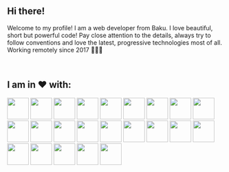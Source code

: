 ## Hi there!
Welcome to my profile! I am a web developer from Baku. I love beautiful, short but powerful code! Pay close attention to the details, always try to follow conventions and love the latest, progressive technologies most of all. Working remotely since 2017 👨🏻‍💻

<br/>

## I am in ❤️ with:
<code><img height="50" src="https://cdn.worldvectorlogo.com/logos/vue-js-1.svg"></code>
<code><img height="50" src="https://cdn.worldvectorlogo.com/logos/laravel-2.svg"></code>
<code><img height="50" src="https://cdn.worldvectorlogo.com/logos/javascript.svg"></code>
<code><img height="50" src="https://cdn.worldvectorlogo.com/logos/typescript.svg"></code>
<code><img height="50" src="https://cdn.worldvectorlogo.com/logos/nodejs-1.svg"></code>
<code><img height="50" src="https://cdn.worldvectorlogo.com/logos/php-1.svg"></code>
<code><img height="50" src="https://cdn.worldvectorlogo.com/logos/python-5.svg"></code>
<code><img height="50" src="https://cdn.worldvectorlogo.com/logos/git-icon.svg"></code>
<code><img height="50" src="https://cdn.worldvectorlogo.com/logos/bootstrap-4.svg"></code>
<code><img height="50" src="https://cdn.worldvectorlogo.com/logos/tailwindcss.svg"></code>
<code><img height="50" src="https://cdn.worldvectorlogo.com/logos/npm.svg"></code>
<code><img height="50" src="https://cdn.worldvectorlogo.com/logos/deno-1.svg"></code>
<code><img height="50" src="https://cdn.worldvectorlogo.com/logos/jest-0.svg"></code>
<code><img height="50" src="https://cdn.worldvectorlogo.com/logos/visual-studio-code.svg"></code>
<code><img height="50" src="https://cdn.worldvectorlogo.com/logos/redis.svg"></code>
<code><img height="50" src="https://cdn.worldvectorlogo.com/logos/composer.svg"></code>
<code><img height="50" src="https://cdn.worldvectorlogo.com/logos/socket-io.svg"></code>
<code><img height="50" src="https://cdn.worldvectorlogo.com/logos/mongodb.svg"></code>
<code><img height="50" src="https://cdn.worldvectorlogo.com/logos/mysql-6.svg"></code>
<code><img height="50" src="https://cdn.worldvectorlogo.com/logos/slack-new-logo.svg"></code>
<code><img height="50" src="https://cdn.worldvectorlogo.com/logos/upwork-1.svg"></code>
<code><img height="50" src="https://cdn.worldvectorlogo.com/logos/aws-2.svg"></code>
<code><img height="50" src="https://cdn.worldvectorlogo.com/logos/figma-1.svg"></code>
